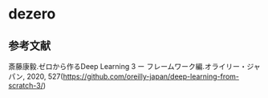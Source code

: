 # dezero

## 参考文献
斎藤康毅.ゼロから作るDeep Learning 3 ー フレームワーク編.オライリー・ジャパン, 2020, 527(https://github.com/oreilly-japan/deep-learning-from-scratch-3/)
